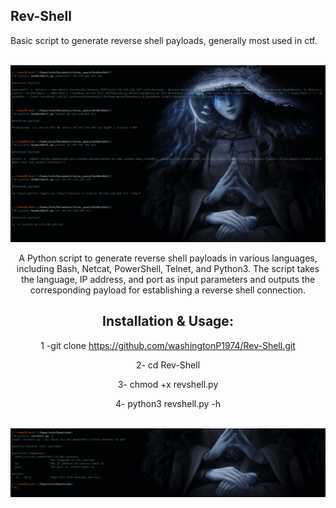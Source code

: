 ## Rev-Shell
Basic script to generate reverse shell payloads, generally most used in ctf.

<div align="center">
  <br/>
<img src="https://github.com/washingtonP1974/Rev-Shell/blob/main/Screenshot_2024-03-20_10_26_10.png"
</div>

A Python script to generate reverse shell payloads in various languages, including Bash, Netcat, PowerShell, Telnet, and Python3. The script takes the language, IP address, and port as input parameters and outputs the corresponding payload for establishing a reverse shell connection.


## Installation & Usage:

1 -git clone https://github.com/washingtonP1974/Rev-Shell.git

2- cd Rev-Shell

3- chmod +x revshell.py

4- python3 revshell.py -h

<div align="center">
  <br/>
<img src="https://github.com/washingtonP1974/Rev-Shell/blob/main/revshell.png"
</div>

